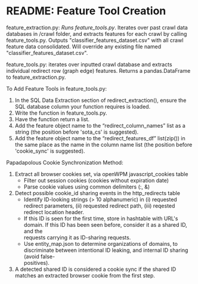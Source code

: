 # README: Feature Tool Creation 
feature_extraction.py: *Runs feature_tools.py*. Iterates over past crawl data databases in /crawl folder, and extracts features for each crawl by calling feature_tools.py. Outputs "classifier_features_dataset.csv" with all crawl feature data consolidated. Will override any existing file named "classifier_features_dataset.csv".

feature_tools.py: iterates over inputted crawl database and extracts individual redirect row (graph edge) features. Returns a pandas.DataFrame to feature_extraction.py. 

To Add Feature Tools in feature_tools.py:
1. In the SQL Data Extraction section of redirect_extraction(), ensure the SQL database column your function requires is loaded.
2. Write the function in feature_tools.py.
3. Have the function return a list.
4. Add the feature object name to the “redirect_column_names” list as a string (the position before 'sota_cs' is suggested).
5. Add the feature object name to the “redirect_features_df” list(zip()) in the same place as the name in the column name list (the position before 'cookie_sync' is suggested).

Papadapolous Cookie Synchronization Method:
1. Extract all browser cookies set, via openWPM javascript_cookies table
    - Filter out session cookies (cookies without expiration date)
    - Parse cookie values using common delimiters (:, &)
2. Detect possible cookie_id sharing events in the http_redirects table 
    - Identify ID-looking strings (> 10 alphanumeric) in (i) requested redirect parameters, (ii) requested redirect path, (iii) reqested redirect location
    header. 
    - If this ID is seen for the first time, store in hashtable with URL's domain. If this ID has been seen before, consider it as a shared ID, and the   
    requests carrying it as ID-sharing requests.
    - Use entity_map.json to determine organizations of domains, to discriminate between intentional ID leaking, and internal ID sharing (avoid false-  
    positives).
3. A detected shared ID is considered a cookie sync if the shared ID matches an extracted browser cookie from the first step. 
